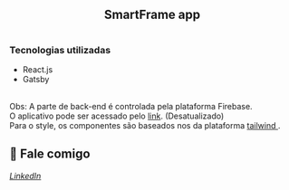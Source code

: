 <h2>
<p align="center">
SmartFrame app
</p>
</h2>

# <h3> Tecnologias utilizadas </h3>
- React.js
- Gatsby

<br>
Obs: A parte de back-end é controlada pela plataforma Firebase. 
<br>
O aplicativo pode ser acessado pelo <a href="https://smartframe-i.web.app/">link</a>. (Desatualizado)
<br>
Para o style, os componentes são baseados nos da plataforma <a href="https://tailwindcss.com/"> tailwind </a>.

<br>

💬 Fale comigo
------------------
[*LinkedIn*](https://www.linkedin.com/in/andreifrosa)
